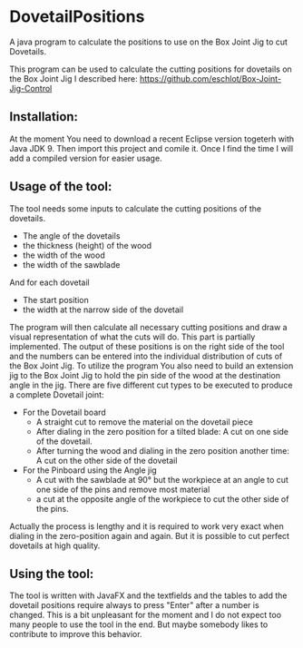 
# DovetailPositions
A java program to calculate the positions to use on the Box Joint Jig to cut Dovetails. 

This program can be used to calculate the cutting positions for dovetails on the Box Joint Jig I described here: 
https://github.com/eschlot/Box-Joint-Jig-Control


## Installation: 
At the moment You need to download a recent Eclipse version togeterh with Java JDK 9. Then import this project and comile it. 
Once I find the time I will add a compiled version for easier usage. 

## Usage of the tool:
The tool needs some inputs to calculate the cutting positions of the dovetails. 
- The angle of the dovetails
- the thickness (height) of the wood
- the width of the wood
- the width of the sawblade

And for each dovetail
- The start position 
- the width at the narrow side of the dovetail

The program will then calculate all necessary cutting positions and draw a visual representation of what the cuts will do. This part is partially implemented. The output of these positions is on the right side of the tool and the numbers can be entered into the individual distribution of cuts of the Box Joint Jig. 
To utilize the program You also need to build an extension jig to the Box Joint Jig to hold the pin side of the wood at the destination angle in the jig. 
There are five different cut types to be executed to produce a complete Dovetail joint:

- For the Dovetail board
  - A straight cut to remove the material on the dovetail piece
  - After dialing in the zero position for a tilted blade: A cut on one side of the dovetail.
  - After turning the wood and dialing in the zero position another time: A cut on the other side of the dovetail
- For the Pinboard using the Angle jig
  - A cut with the sawblade at 90° but the workpiece at an angle to cut one side of the pins and remove most material
  - a cut at the opposite angle of the workpiece to cut the other side of the pins. 
  
Actually the process is lengthy and it is required to work very exact when dialing in the zero-position again and again. But it is possible to cut perfect dovetails at high quality. 

## Using the tool:

The tool is written with JavaFX and the textfields and the tables to add the dovetail positions require always to press "Enter" after a number is changed. This is a bit unpleasant for the moment and I do not expect too many people to use the tool in the end. But maybe somebody likes to contribute to improve this behavior. 

  
